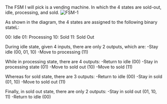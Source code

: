 The FSM I will pick is a vending machine. In which the 4 states are sold-out, idle, processing, and sold.
![FSM-1](https://user-images.githubusercontent.com/114371901/210545894-aaffd16e-88a7-4982-bece-36d3149981f1.jpg)

As shown in the diagram, the 4 states are assigned to the following binary stateL:

00: Idle
01: Processing
10: Sold
11: Sold Out

During idle state, given 4 inputs, there are only 2 outputs, which are:
-Stay idle (00, 01, 10)
-Move to processing (11)

While in processing state, there are 4 outputs:
-Return to idle (00)
-Stay in processing state (01)
-Move to sold out (10)
-Move to sold (11)

Whereas for sold state, there are 3 outputs:
-Return to idle (00)
-Stay in sold (01, 10)
-Move to sold out (11)

Finally, in sold out state, there are only 2 outputs:
-Stay in sold out (01, 10, 11)
-Return to idle (00)
